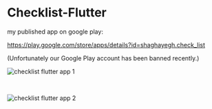 # Checklist-Flutter

my published app on google play:

https://play.google.com/store/apps/details?id=shaghayegh.check_list

(Unfortunately our Google Play account has been banned recently.)




![checklist flutter app 1](https://github.com/user-attachments/assets/c8d15c6c-8051-4374-9f86-5bd529f6de28)

<br>

![checklist flutter app 2](https://github.com/user-attachments/assets/4ec267f7-4a4a-41d1-bcb8-4d61540a6aee)
